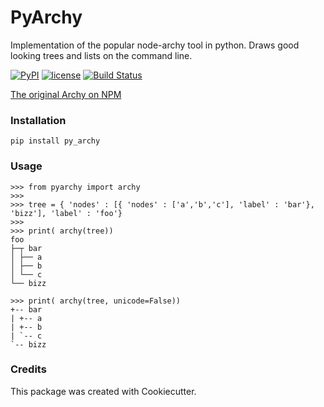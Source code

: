 
# PyArchy

Implementation of the popular node-archy tool in python.
Draws good looking trees and lists on the command line.

[![PyPI](https://img.shields.io/pypi/v/py_archy.svg)](https://pypi.python.org/pypi?name=py_archy&:action=display)
[![license](https://img.shields.io/github/license/mashape/apistatus.svg)]()
[![Build Status](https://travis-ci.org/dcdanko/pyarchy.svg?branch=master)](https://travis-ci.org/dcdanko/pyarchy)

[The original Archy on NPM](https://www.npmjs.com/package/archy)

### Installation

```
pip install py_archy
```

### Usage

```
>>> from pyarchy import archy
>>>
>>> tree = { 'nodes' : [{ 'nodes' : ['a','b','c'], 'label' : 'bar'}, 'bizz'], 'label' : 'foo'}
>>>
>>> print( archy(tree)) 
foo                                                                   
├─┬ bar
│ ├── a
│ ├── b
│ └── c
└── bizz 

>>> print( archy(tree, unicode=False))
+-- bar
| +-- a 
| +-- b                                                                                                   
| `-- c 
`-- bizz
```

### Credits
This package was created with Cookiecutter.

